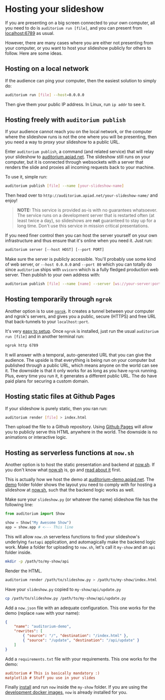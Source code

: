 # Hosting your slideshow

If you are presenting on a big screen connected to your own computer, all you need to do is
`auditorium run [file]`, and you can present from [localhost:6789](http://localhost:6789) as usual.

However, there are many cases where you are either not presenting from your computer, or you want
to host your slideshow publicly for others to follow. Here are some ideas.

## Hosting on a local network

If the audience can ping your computer, then the easiest solution to
simply do:

```bash
auditorium run [file] --host=0.0.0.0
```
Then give them your public IP address. In Linux, run `ip addr` to see it.

## Hosting freely with `auditorium publish`

If your audience cannot reach you on the local network, or the computer
where the slideshow runs is not the one where you will be presenting, then
you need a way to proxy your slideshow to a public URL.

Enter `auditorium publish`, a command (and related service) that will relay
your slideshow to [auditorium.apiad.net](http://auditorium.apiad.net).
The slideshow still runs on your computer, but it is connected through websockets
with a server that renders the slide and proxies all incoming requests back to your machine.

To use it, simple run:

```bash
auditorium publish [file] --name [your-slideshow-name]
```

Then head over to `http://auditorium.apiad.net/your-slideshow-name/` and enjoy!

> **NOTE:** This service is provided as-is with no guarantees whatsoever. The service runs
> on a development server that is restarted often (at least twice a day), so slideshows are **not** guaranteed to stay
> up for a long time. Don't use this service in mission critical presentations.

If you need finer control then you can host the server yourself on your own infrastructure
and thus ensure that it's online when you need it. Just run:

```bash
auditorium server [--host HOST] [--port PORT]
```

Make sure the server is publicly accessible. You'll probably use some kind of web server,
or `--host 0.0.0.0` and `--port 80` which you can totally do since `auditorium` ships
with `uvicorn` which is a fully fledged production web server.
Then publish to your own address with:

```bash
auditorium publish [file] --name [name] --server [ws://your-server:port] # or wss://
```

## Hosting temporarily through `ngrok`

Another option is to use [`ngrok`](https://ngrok.com/).
It creates a tunnel between your computer and ngrok's servers, and gives you a public, secure (HTTPS)
and free URL that back-tunnels to your `localhost:port`.

It's very [easy to setup](https://ngrok.com/docs). Once `ngrok` is installed, just run the
usual `auditorium run [file]` and in another terminal run:

```bash
ngrok http 6789
```

It will answer with a temporal, auto-generated URL that you can give the audience.
The upside is that everything is being run on your computer but published through a public
URL, which means anyone on the world can see it.
The downside is that it only works for as long as you have `ngrok` running.
Plus, every time you run it, it generates a different public URL.
The do have paid plans for securing a custom domain.

## Hosting static files at Github Pages

If your slideshow is purely static, then you ran run:

```bash
auditorium render [file] > index.html
```

Then upload the file to a Github repository.
Using [Github Pages](https://pages.github.com/) will allow you to
publicly serve this HTML anywhere in the world.
The downside is no animations or interactive logic.

## Hosting as serverless functions at `now.sh`

Another option is to host the static presentation and backend at [now.sh](https://now.sh).
If you don't know what [now.sh](https://now.sh) is, go and [read about it](https://zeit.co/docs) first.

This is actually how we host the demo at [auditorium-demo.apiad.net](https://auditorium-demo.apiad.net).
The [demo](https://github.com/apiad/auditorium/tree/master/demo) folder folder shows the layout you need to comply with for hosting a slideshow at [now.sh](https://now.sh), such that the backend logic works as well.

Make sure your `slideshow.py` (or whatever the name) slideshow file has the following line:

```python
from auditorium import Show

show = Show("My Awesome Show")
app = show.app # <--- This line
```

This will allow `now.sh` serverless functions to find your slideshow's underlying `fastapi` application, and automagically make the backend logic work. Make a folder for uploading to `now.sh`, let's call it `my-show` and an `api` folder inside.

```bash
mkdir -p /path/to/my-show/api
```

Render the HTML.

```bash
auditorium render /path/to/slideshow.py > /path/to/my-show/index.html
```

Have your `slideshow.py` copied to `my-show/api/update.py`

```bash
cp /path/to/slideshow.py /path/to/my-show/api/update.py
```

Add a `now.json` file with an adequate configuration. This one works for the demo (replace `name` with your name):

```json
{
    "name": "auditorium-demo",
    "rewrites": [
        { "source": "/", "destination": "/index.html" },
        { "source": "/update", "destination": "/api/update" }
    ]
}
```

Add a `requirements.txt` file with your requirements. This one works for the demo:

```ini
auditorium # This is basically mandatory :)
matplotlib # Stuff you use in your slides
```

Finally [install](https://zeit.co/docs#install-now-cli) and run `now` inside the `my-show` folder. If you are using the [development docker images](https://hub.docker.com/r/auditorium/auditorium-dev), `now` is already installed for you.
